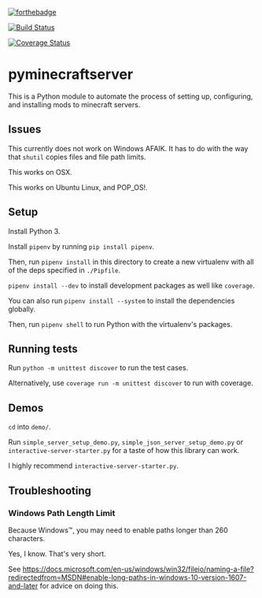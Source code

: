 [![forthebadge](https://forthebadge.com/images/badges/made-with-crayons.svg)](https://forthebadge.com)

[![Build Status](https://travis-ci.org/HenryFBP/pyminecraftserver.svg?branch=master)](https://travis-ci.org/HenryFBP/pyminecraftserver)

[![Coverage Status](https://coveralls.io/repos/github/HenryFBP/pyminecraftserver/badge.svg)](https://coveralls.io/github/HenryFBP/pyminecraftserver)

# pyminecraftserver

This is a Python module to automate the process of setting up, configuring, and installing mods to minecraft servers.

## Issues

This currently does not work on Windows AFAIK. It has to do with the way that `shutil` copies files and file path limits.

This works on OSX.

This works on Ubuntu Linux, and POP_OS!.

## Setup

Install Python 3.

Install `pipenv` by running `pip install pipenv`.

Then, run `pipenv install` in this directory to create a new virtualenv with all of the deps specified in `./Pipfile`.

`pipenv install --dev` to install development packages as well like `coverage`.

You can also run `pipenv install --system` to install the dependencies globally.

Then, run `pipenv shell` to run Python with the virtualenv's packages.

## Running tests

Run `python -m unittest discover` to run the test cases.

Alternatively, use `coverage run -m unittest discover` to run with coverage.

## Demos

`cd` into `demo/`.

Run `simple_server_setup_demo.py`, `simple_json_server_setup_demo.py` or `interactive-server-starter.py` for a taste of 
how this library can work.

I highly recommend `interactive-server-starter.py`.

## Troubleshooting

### Windows Path Length Limit

Because Windows&trade;, you may need to enable paths longer than 260 characters.

Yes, I know. That's very short.

See <https://docs.microsoft.com/en-us/windows/win32/fileio/naming-a-file?redirectedfrom=MSDN#enable-long-paths-in-windows-10-version-1607-and-later> for advice on doing this.
